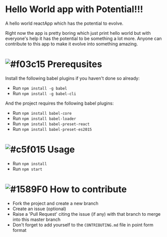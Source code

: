 # Hello World app with Potential!!!
A hello world reactApp which has the potential to evolve.

Right now the app is pretty boring which just print hello world but with everyone's help it has the potential to be something a lot more.
Anyone can contribute to this app to make it evolve into something amazing.

# ![#f03c15](https://placehold.it/15/f03c15/000000?text=+) Prerequsites
Install the following babel plugins if you haven't done so already:
* Run `npm install -g babel`
* Run `npm install -g babel-cli`

And the project requires the following babel plugins:
* Run `npm install babel-core`
* Run `npm install babel-loader`
* Run `npm install babel-preset-react`
* Run `npm install babel-preset-es2015`

# ![#c5f015](https://placehold.it/15/c5f015/000000?text=+) Usage
* Run `npm install`
* Run `npm start`

# ![#1589F0](https://placehold.it/15/1589F0/000000?text=+) How to contribute
* Fork the project and create a new branch
* Create an issue (optional)
* Raise a 'Pull Request' citing the issue (if any) with that branch to merge into this master branch
* Don't forget to add yourself to the `CONTRIBUTING.md` file in point form format
